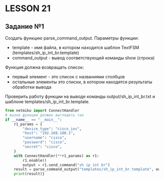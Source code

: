 # LESSON 21

## Задание №1

Создать функцию parse_command_output. Параметры функции:
* template - имя файла, в котором находится шаблон TextFSM (templates/sh_ip_int_br.template)
* command_output - вывод соответствующей команды show (строка)
	
Функция должна возвращать список:
* первый элемент - это список с названиями столбцов
* остальные элементы это списки, в котором находятся результаты обработки вывода

Проверить работу функции на выводе команды output/sh_ip_int_br.txt и шаблоне templates/sh_ip_int_br.template.


```python
from netmiko import ConnectHandler
# вызов функции должен выглядеть так
if __name__ == "__main__":
	r1_params = {
		"device_type": "cisco_ios",
		"host": "192.168.100.1",
		"username": "cisco",
		"password": "cisco",
		"secret": "cisco",
	}
	with ConnectHandler(**r1_params) as r1:
		r1.enable()
		output = r1.send_command("sh ip int br")
	result = parse_command_output("templates/sh_ip_int_br.template", output)
	print(result)}
```